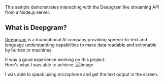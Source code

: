 
This sample demonstrates interacting with the Deepgram live streaming API from a Node.js server.

## What is Deepgram?

[Deepgram](https://deepgram.com/) is a foundational AI company providing speech-to-text and language understanding capabilities to make data readable and actionable by human or machines.

It was a good experience working on this project. <br>
Here's what I was able to achieve.
![image](https://github.com/user-attachments/assets/49734875-f896-48ca-b8ad-7271a861c0d2)

I was able to speak using microphone and get the text output in the screen. 
